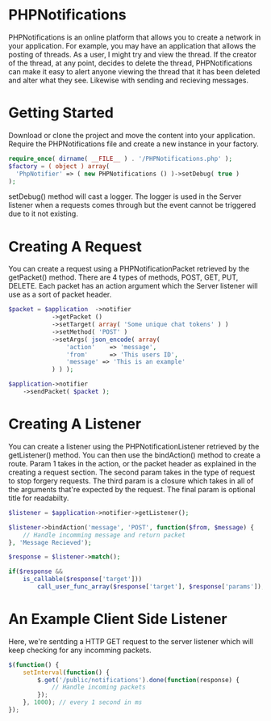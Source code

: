 # PHPNotifications
PHPNotifications is an online platform that allows you to create a network in your application. For example, you may have an application that allows the posting of threads. As a user, I might try and view the thread. If the creator of the thread, at any point, decides to delete the thread, PHPNotifications can make it easy to alert anyone viewing the thread that it has been deleted and alter what they see. Likewise with sending and recieving messages.

# Getting Started
Download or clone the project and move the content into your application. Require the PHPNotifications file and create a new instance in your factory.

```php
require_once( dirname( __FILE__ ) . '/PHPNotifications.php' );
$factory = ( object ) array(
  'PhpNotifier' => ( new PHPNotifications () )->setDebug( true )
);
```

setDebug() method will cast a logger. The logger is used in the Server listener when a requests comes through but the event cannot be triggered due to it not existing.

# Creating A Request
You can create a request using a PHPNotificationPacket retrieved by the getPacket() method. There are 4 types of methods, POST, GET, PUT, DELETE. Each packet has an action argument which the Server listener will use as a sort of packet header.

```php
$packet = $application	->notifier
			->getPacket ()
			->setTarget( array( 'Some unique chat tokens' ) )
			->setMethod( 'POST' )
			->setArgs( json_encode( array(
				'action' 	=> 'message',
				'from'	 	=> 'This users ID',
				'message' => 'This is an example'
			) ) );

$application->notifier
	->sendPacket( $packet );
```

# Creating A Listener
You can create a listener using the PHPNotificationListener retrieved by the getListener() method. You can then use the bindAction() method to create a route. Param 1 takes in the action, or the packet header as explained in the creating a request section. The second param takes in the type of request to stop forgery requests. The third param is a closure which takes in all of the arguments that're expected by the request. The final param is optional title for readabilty.

```php
$listener = $application->notifier->getListener();

$listener->bindAction('message', 'POST', function($from, $message) {
	// Handle incomming message and return packet
}, 'Message Recieved');

$response = $listener->match();

if($response &&
	is_callable($response['target']))
		call_user_func_array($response['target'], $response['params']);
```

# An Example Client Side Listener
Here, we're sentding a HTTP GET request to the server listener which will keep checking for any incomming packets.

```javascript
$(function() {
	setInterval(function() {
		$.get('/public/notifications').done(function(response) {
			// Handle incoming packets
		});
	}, 1000); // every 1 second in ms
});
```
